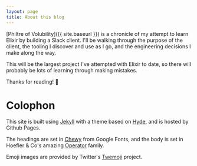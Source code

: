 ```yaml
---
layout: page
title: About this blog
---
```


[Philtre of Volubility]({{ site.baseurl }}) is a chronicle of my attempt to learn Elixir by building a Slack client. I'll be walking through the purpose of the client, the tooling I discover and use as I go, and the engineering decisions I make along the way.

This will be the largest project I've attempted with Elixir to date, so there will probably be lots of learning through making mistakes.

Thanks for reading! :wave: 

# Colophon

This site is built using [Jekyll](http://jekyllrb.com) with a theme based on [Hyde](http://hyde.getpoole.com), and is hosted by Github Pages. 

The headings are set in [Chewy](https://fonts.google.com/specimen/Chewy) from Google Fonts, and the body is set in Hoefler & Co's amazing [Operator](http://www.typography.com/fonts/operator/overview/) family.

Emoji images are provided by Twitter's [Twemoji](https://github.com/twitter/twemoji) project.

